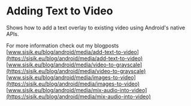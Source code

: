 # Adding Text to Video

Shows how to add a text overlay to existing video using Android's native APIs. 

For more information check out my blogposts
[www.sisik.eu/blog/android/media/add-text-to-video](https://sisik.eu/blog/android/media/add-text-to-video)
[www.sisik.eu/blog/android/media/video-to-grayscale](https://sisik.eu/blog/android/media/video-to-grayscale)
[www.sisik.eu/blog/android/media/images-to-video](https://sisik.eu/blog/android/media/images-to-video)
[www.sisik.eu/blog/android/media/mix-audio-into-video](https://sisik.eu/blog/android/media/mix-audio-into-video)
